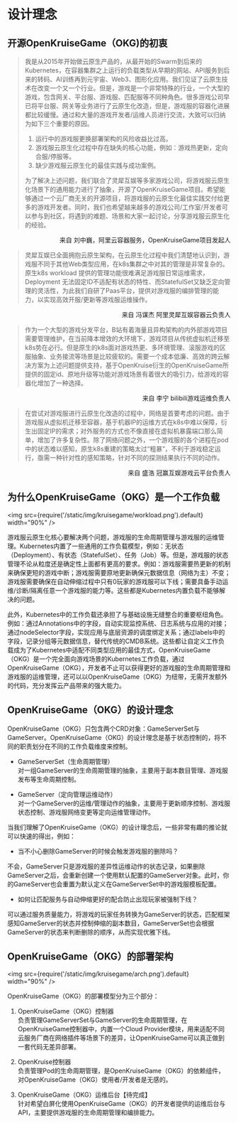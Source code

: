 # 设计理念
## 开源OpenKruiseGame（OKG)的初衷

>我是从2015年开始做云原生产品的，从最开始的Swarm到后来的Kubernetes，在容器集群之上运行的负载类型从早期的网站、API服务到后来的转码、AI训练再到元宇宙、Web3、图形化应用。我们见证了云原生技术在改变一个又一个行业。但是，游戏是一个非常特殊的行业，一个大型的游戏，包含网关、平台服、游戏服、匹配服等不同种角色。很多游戏公司早已将平台服、网关等业务进行了云原生化改造，但是，游戏服的容器化进展都比较缓慢。通过和大量的游戏开发者/运维人员进行交流，大致可以归纳为如下三个重要的原因。
>
>1. 运行中的游戏服更换部署架构的风险收益比过高。
>2. 游戏服云原生化过程中存在缺失的核心功能，例如：游戏热更新，定向合服/停服等。
>3. 缺少游戏服云原生化的最佳实践与成功案例。
>
>为了解决上述问题，我们联合了灵犀互娱等多家游戏公司，将游戏服云原生化场景下的通用能力进行了抽象，开源了OpenKruiseGame项目。希望能够通过一个云厂商无关的开源项目，将游戏服的云原生化最佳实践交付给更多的游戏开发者。同时，我们也希望越来越多的游戏公司/工作室/开发者可以参与到社区，将遇到的难题、场景和大家一起讨论，分享游戏服云原生化的经验。

<p align="right">来自  刘中巍，阿里云容器服务，OpenKruiseGame项目发起人</p>     

>灵犀互娱已全面拥抱云原生架构，在云原生化过程中我们清楚地认识到，游戏服不同于其他Web类型应用，在k8s集群之中对其的管理是非常复杂的。原生k8s workload 提供的管理功能很难满足游戏服日常运维需求，Deployment 无法固定ID不适配有状态的特性、而StatefulSet又缺乏定向管理的灵活性，为此我们自研了Paas平台，提供对游戏服的编排管理的能力，以实现高效开服/更新等游戏服运维操作。

<p align="right">  来自 冯谋杰 阿里灵犀互娱容器云负责人</p>

>作为一个大型的游戏分发平台，B站有着海量且异构架构的内外部游戏项目需要管理维护，在当前降本增效的大环境下，游戏项目从传统虚拟机迁移至k8s势在必行。但是原生的k8s面对游戏热更、多环境管理、滚服游戏的区服抽象、业务接流等场景是比较疲软的。需要一个成本低廉、高效的跨云解决方案为上述问题提供支持，基于OpenKruise衍生的OpenKruiseGame所提供的固定id、原地升级等功能对游戏场景有着很大的吸引力，给游戏的容器化增加了一种选择。

<p align="right">	来自 李宁 bilibili游戏运维负责人</p>


>在尝试对游戏服进行云原生化改造的过程中，网络是首要考虑的问题。由于游戏服从虚拟机迁移至容器，基于机器IP的运维方式在k8s中难以保障，衍生出固定IP的需求；对外服务的方式也不像直接在虚拟机暴露端口那么简单，增加了许多复杂性。除了网络问题之外，一个游戏服的各个进程在pod中的状态难以感知，原生k8s重建的策略太过“粗暴”，不利于游戏稳定运行，亟需一种针对性的感知策略，针对不同的探测结果执行不同的动作。

<p align="right">	来自 盛浩 冠赢互娱游戏云平台负责人</p>

## 为什么OpenKruiseGame（OKG）是一个工作负载

<img src={require('/static/img/kruisegame/workload.png').default} width="90%" />

游戏服云原生化核心要解决两个问题，游戏服的生命周期管理与游戏服的运维管理。Kubernetes内置了一些通用的工作负载模型，例如：无状态（Deployment）、有状态（StatefulSet）、任务（Job）等。但是，游戏服的状态管理不论从粒度还是确定性上面都有更高的要求。例如：游戏服需要热更新的机制来确保更短的游戏中断；游戏服需要原地更新确保元数据信息（网络为主）不变；游戏服需要确保在自动伸缩过程中只有0玩家的游戏服可以下线；需要具备手动运维/诊断/隔离任意一个游戏服的能力等。这些都是Kubernetes内置负载不能够解决的问题。

此外，Kubernetes中的工作负载还承担了与基础设施无缝整合的重要枢纽角色。例如：通过Annotations中的字段，自动实现监控系统、日志系统与应用的对接；通过nodeSelector字段，实现应用与底层资源的调度绑定关系；通过labels中的字段，记录分组等元数据信息，替代传统的CMDB系统。这些都让自定义工作负载成为了Kubernetes中适配不同类型应用的最佳方式，OpenKruiseGame（OKG）是一个完全面向游戏场景的Kubernetes工作负载，通过OpenKruiseGame（OKG），开发者不止可以获得更好的游戏服的生命周期管理和游戏服的运维管理，还可以以OpenKruiseGame（OKG）为纽带，无需开发额外的代码，充分发挥云产品带来的强大能力。

## OpenKruiseGame（OKG）的设计理念

OpenKruiseGame（OKG）只包含两个CRD对象：GameServerSet与GameServer。OpenKruiseGame（OKG）的设计理念是基于状态控制的，将不同的职责划分在不同的工作负载维度来控制。

* GameServerSet（生命周期管理）     
  对一组GameServer的生命周期管理的抽象，主要用于副本数目管理、游戏服发布等生命周期控制。

* GameServer（定向管理运维动作）     
  对一个GameServer的运维/管理动作的抽象，主要用于更新顺序控制、游戏服状态控制、游戏服网络变更等定向运维管理动作。

当我们理解了OpenKruiseGame（OKG）的设计理念后，一些非常有趣的推论就可以快速的得出，例如：

* 当不小心删除GameServer的时候会触发游戏服的删除吗？

不会，GameServer只是游戏服的差异性运维动作的状态记录，如果删除GameServer之后，会重新创建一个使用默认配置的GameServer对象。此时，你的GameServer也会重置为默认定义在GameServerSet中的游戏服模板配置。

* 如何让匹配服务与自动伸缩更好的配合防止出现玩家被强制下线？

可以通过服务质量能力，将游戏的玩家任务转换为GameServer的状态，匹配框架感知GameServer的状态并控制伸缩的副本数目，GameServerSet也会根据GameServer的状态来判断删除的顺序，从而实现优雅下线。

## OpenKruiseGame（OKG）的部署架构

<img src={require('/static/img/kruisegame/arch.png').default} width="90%" />

OpenKruiseGame（OKG）的部署模型分为三个部分：

1. OpenKruiseGame（OKG）控制器     
   负责管理GameServerSet与GameServer的生命周期管理，在OpenKruiseGame控制器中，内置一个Cloud Provider模块，用来适配不同云服务厂商在网络插件等场景下的差异，让OpenKruiseGame可以真正做到一套代码无差异部署。

2. OpenKruise控制器     
   负责管理Pod的生命周期管理，是OpenKruiseGame（OKG）的依赖组件，对OpenKruiseGame（OKG）使用者/开发者是无感的。

3. OpenKruiseGame（OKG）运维后台【待完成】     
   针对希望白屏化使用OpenKruiseGame（OKG）的开发者提供的运维后台与API，主要提供游戏服的生命周期管理和编排能力。
